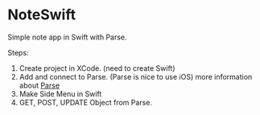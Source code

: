 # NoteSwift
Simple note app in Swift with Parse.

Steps: 
1. Create project in XCode. (need to create Swift)
2. Add and connect to Parse. (Parse is nice to use iOS) more information about [Parse](http://www.parse.com)
3. Make Side Menu in Swift
4. GET, POST, UPDATE Object from Parse. 
